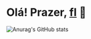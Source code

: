 # Olá! Prazer, [fl](https://discordapp.com/users/348164462672347142) 👋

![Anurag's GitHub stats](https://github-readme-stats.vercel.app/api?username=fldevz&show_icons=true&theme=radical)
